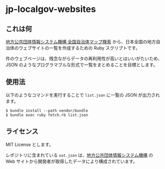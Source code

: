 # jp-localgov-websites

## これは何

[地方公共団体情報システム機構 全国自治体マップ検索](https://www.j-lis.go.jp/map-search/cms_1069.html) から、日本全国の地方自治体のウェブサイトの一覧を作成するための Ruby スクリプトです。

件のウェブページは、残念ながらデータの再利用性が高いとはいいがたいため、JSON のようなプログラマブルな形式で一覧をまとめることを目標とします。

## 使用法

以下のようなコマンドを実行することで `list.json` に一覧の JSON が出力されます。

```
$ bundle install --path vendor/bundle
$ bundle exec ruby fetch.rb list.json
```

## ライセンス

MIT License とします。

レポジトリに含まれている `out.json` は、[地方公共団体情報システム機構](https://www.j-lis.go.jp/index.html) の Web サイトから開発者が取得したデータにより構成されています。
